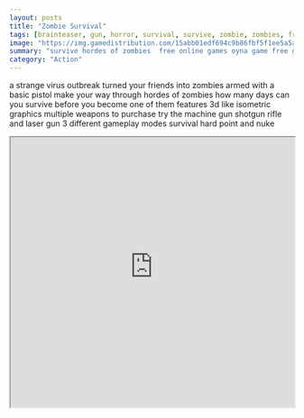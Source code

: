 ```yaml
---
layout: posts
title: "Zombie Survival"
tags: [brainteaser, gun, horror, survival, survive, zombie, zombies, free, online, games, oyna, game, free, games, play, play, games]
image: "https://img.gamedistribution.com/15abb01edf694c9b86fbf5f1ee5a5a4b-1280x550.jpeg"
summary: "survive hordes of zombies  free online games oyna game free games play play games"
category: "Action"
---
```


a strange virus outbreak turned your friends into zombies armed with a basic pistol make your way through hordes of zombies how many days can you survive before you become one of them features 3d like isometric graphics multiple weapons to purchase try the machine gun shotgun rifle and laser gun 3 different gameplay modes survival hard point and nuke

<iframe width="100%" height="480px;" src="https://html5.gamedistribution.com/15abb01edf694c9b86fbf5f1ee5a5a4b/"></iframe>